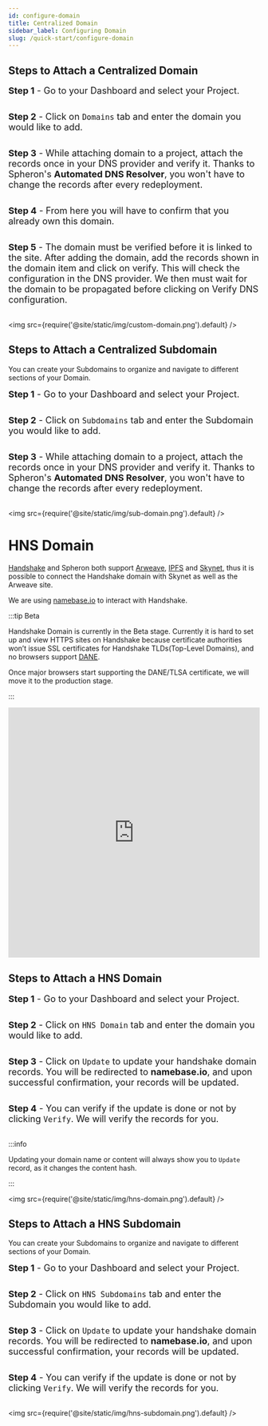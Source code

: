 ```yaml
---
id: configure-domain
title: Centralized Domain
sidebar_label: Configuring Domain
slug: /quick-start/configure-domain
---
```


## Steps to Attach a Centralized Domain

<font size="4"> <b>Step 1</b> - Go to your Dashboard and select your Project. </font> <br/><br/>

<font size="4"> <b>Step 2</b> - Click on <code>Domains</code> tab and enter the domain you would like to add. </font> <br/><br/>

<font size="4"> <b>Step 3</b> - While attaching domain to a project, attach the records once in your DNS provider and verify it. Thanks to Spheron's <b>Automated DNS Resolver</b>, you won't have to change the records after every redeployment. </font> <br/><br/>

<font size="4"> <b>Step 4</b> - From here you will have to confirm that you already own this domain. </font> <br/><br/>

<font size="4"> <b>Step 5</b> - The domain must be verified before it is linked to the site. After adding the domain, add the records shown in the domain item and click on verify. This will check the configuration in the DNS provider. We then must wait for the domain to be propagated before clicking on Verify DNS configuration. </font> <br/><br/>

<img src={require('@site/static/img/custom-domain.png').default} />

## Steps to Attach a Centralized Subdomain

You can create your Subdomains to organize and navigate to different sections of your Domain.

<font size="4"> <b>Step 1</b> - Go to your Dashboard and select your Project. </font> <br/><br/>

<font size="4"> <b>Step 2</b> - Click on <code>Subdomains</code> tab and enter the Subdomain you would like to add. </font> <br/><br/>

<font size="4"> <b>Step 3</b> - While attaching domain to a project, attach the records once in your DNS provider and verify it. Thanks to Spheron's <b>Automated DNS Resolver</b>, you won't have to change the records after every redeployment. </font> <br/><br/>

<img src={require('@site/static/img/sub-domain.png').default} />

# HNS Domain

[Handshake](https://handshake.org/) and Spheron both support [Arweave](https://www.arweave.org/), [IPFS](https://ipfs.io/) and [Skynet](https://siasky.net/), thus it is possible to connect the Handshake domain with Skynet as well as the Arweave site.

We are using [namebase.io](https://www.namebase.io/) to interact with Handshake.

:::tip Beta

Handshake Domain is currently in the Beta stage. Currently it is hard to set up and view HTTPS sites on Handshake because certificate authorities won’t issue SSL certificates for Handshake TLDs(Top-Level Domains), and no browsers support [DANE](https://en.wikipedia.org/wiki/DNS-based_Authentication_of_Named_Entities).

Once major browsers start supporting the DANE/TLSA certificate, we will move it to the production stage.

:::

<iframe src="https://www.youtube.com/embed/Bbm0Yal86WI" width="100%" height="500" frameborder="0" allow="autoplay; fullscreen; picture-in-picture" allowfullscreen></iframe>

## Steps to Attach a HNS Domain

<font size="4"> <b>Step 1</b> - Go to your Dashboard and select your Project. </font> <br/><br/>

<font size="4"> <b>Step 2</b> - Click on <code>HNS Domain</code> tab and enter the domain you would like to add. </font> <br/><br/>

<font size="4"> <b>Step 3</b> - Click on <code>Update</code> to update your handshake domain records. You will be redirected to <b>namebase.io</b>, and upon successful confirmation, your records will be updated. </font> <br/><br/>

<font size="4"> <b>Step 4</b> - You can verify if the update is done or not by clicking <code>Verify</code>. We will verify the records for you. </font> <br/><br/>

:::info

Updating your domain name or content will always show you to `Update` record, as it changes the content hash.

:::

<img src={require('@site/static/img/hns-domain.png').default} />

## Steps to Attach a HNS Subdomain

You can create your Subdomains to organize and navigate to different sections of your Domain.

<font size="4"> <b>Step 1</b> - Go to your Dashboard and select your Project. </font> <br/><br/>

<font size="4"> <b>Step 2</b> - Click on <code>HNS Subdomains</code> tab and enter the Subdomain you would like to add. </font> <br/><br/>

<font size="4"> <b>Step 3</b> - Click on <code>Update</code> to update your handshake domain records. You will be redirected to <b>namebase.io</b>, and upon successful confirmation, your records will be updated. </font> <br/><br/>

<font size="4"> <b>Step 4</b> - You can verify if the update is done or not by clicking <code>Verify</code>. We will verify the records for you. </font> <br/><br/>

<img src={require('@site/static/img/hns-subdomain.png').default} />
